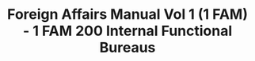 ---
layout: wrapper_text
category: datasets

# Basic
identifier: "100,701"
title: "Foreign Affairs Manual Vol 1 (1 FAM) - 1 FAM 200 Internal Functional Bureaus"
describedBy: "http://www.state.gov/m/a/dir/regs/fam/01fam/0200/index.htm"
description: "The Foreign Service Act of 1980 mandated a comprehensive revision to the operation of the Department of State and the personnel assigned to the US Foreign Service. As the statutory authority, the Foreign Affairs Manual (FAM), details the Department of State's regulations and policies on its structure and operations. Currently, there are over 25,000 pages of policies and procedures published in 16 volumes of the FAM and 38 corresponding sections of the Foreign Affairs Handbook (FAH). Changes to the Department's organizational structure or the way it conducts U.S. Government business will usually trigger the need to update the FAM or FAHs. 1 FAM 210-290 contains documentation pertaining to the following administrative components: - 210 Bureau of Administration (A) - 220 Bureau of Resource Management (RM) - 230 Bureau of Human Resources (HR) - 240 Office of the Legal Advisor (L) - 250 Bureau of Consular Affairs (CA) - 260 Bureau of Diplomatic Security (DS) - 270 Bureau of Information Resource Management (IRM) - 280 Bureau of Overseas Buildings Operations (OBO) - 290 Foreign Service Institute (FSI)"
programCode:
  - "014:003"
bureauCode:
  - "014:00"

# Dates
modified: "2011-03-02"

# POC
poc:
  type: "vcard:Contact"
  fn: "Kottmyer, Alice"
  hasEmail: "mailto:KottmyerAM@state.gov"

# Publisher
publisher:
  type: "org:Organization"
  name: "U.S. Department of State"

# Spatiotemporal
spatial: "World"
temporal: "1980-01-01T00:00:01Z/2011-12-31T23:59:59Z"

# Distribution
distribution:
  - type: "dcat:Distribution"
    downloadURL: "http://www.state.gov/m/a/dir/regs/fam/01fam/0200/index.htm"
    mediaType: "text/html"
  - type: "dcat:Distribution"
    accessURL: "http://www.state.gov/m/a/dir/regs/fam/01fam/0200/index.htm"
    format: "html"

# Keywords
keyword:
  - "-"
---